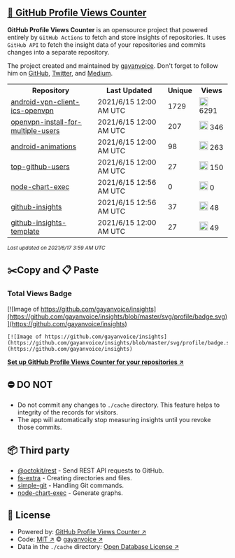 ## [🚀 GitHub Profile Views Counter](https://github.com/gayanvoice/github-profile-views-counter)
**GitHub Profile Views Counter** is an opensource project that powered entirely by  `GitHub Actions` to fetch and store insights of repositories.
It uses `GitHub API` to fetch the insight data of your repositories and commits changes into a separate repository.

The project created and maintained by [gayanvoice](https://github.com/gayanvoice). Don't forget to follow him on [GitHub](https://github.com/gayanvoice), [Twitter](https://twitter.com/gayanvoice), and [Medium](https://gayanvoice.medium.com/).

<table>
	<tr>
		<th>
			Repository
		</th>
		<th>
			Last Updated
		</th>
		<th>
			Unique
		</th>
		<th>
			Views
		</th>
	</tr>
	<tr>
		<td>
			<a href="https://github.com/gayanvoice/insights/tree/master/readme/207237845/week.md">
				android-vpn-client-ics-openvpn
			</a>
		</td>
		<td>
			2021/6/15 12:00 AM UTC
		</td>
		<td>
			1729
		</td>
		<td>
			<img alt="Response time graph" src="https://github.com/gayanvoice/insights/raw/master/graph/207237845/small/week.png" height="20"> 6291
		</td>
	</tr>
	<tr>
		<td>
			<a href="https://github.com/gayanvoice/insights/tree/master/readme/208378302/week.md">
				openvpn-install-for-multiple-users
			</a>
		</td>
		<td>
			2021/6/15 12:00 AM UTC
		</td>
		<td>
			207
		</td>
		<td>
			<img alt="Response time graph" src="https://github.com/gayanvoice/insights/raw/master/graph/208378302/small/week.png" height="20"> 346
		</td>
	</tr>
	<tr>
		<td>
			<a href="https://github.com/gayanvoice/insights/tree/master/readme/209241190/week.md">
				android-animations
			</a>
		</td>
		<td>
			2021/6/15 12:00 AM UTC
		</td>
		<td>
			98
		</td>
		<td>
			<img alt="Response time graph" src="https://github.com/gayanvoice/insights/raw/master/graph/209241190/small/week.png" height="20"> 263
		</td>
	</tr>
	<tr>
		<td>
			<a href="https://github.com/gayanvoice/insights/tree/master/readme/373383893/week.md">
				top-github-users
			</a>
		</td>
		<td>
			2021/6/15 12:00 AM UTC
		</td>
		<td>
			27
		</td>
		<td>
			<img alt="Response time graph" src="https://github.com/gayanvoice/insights/raw/master/graph/373383893/small/week.png" height="20"> 150
		</td>
	</tr>
	<tr>
		<td>
			<a href="https://github.com/gayanvoice/insights/tree/master/readme/370678191/week.md">
				node-chart-exec
			</a>
		</td>
		<td>
			2021/6/15 12:56 AM UTC
		</td>
		<td>
			0
		</td>
		<td>
			<img alt="Response time graph" src="https://github.com/gayanvoice/insights/raw/master/graph/370678191/small/week.png" height="20"> 0
		</td>
	</tr>
	<tr>
		<td>
			<a href="https://github.com/gayanvoice/insights/tree/master/readme/372371373/week.md">
				github-insights
			</a>
		</td>
		<td>
			2021/6/15 12:56 AM UTC
		</td>
		<td>
			37
		</td>
		<td>
			<img alt="Response time graph" src="https://github.com/gayanvoice/insights/raw/master/graph/372371373/small/week.png" height="20"> 48
		</td>
	</tr>
	<tr>
		<td>
			<a href="https://github.com/gayanvoice/insights/tree/master/readme/372372861/week.md">
				github-insights-template
			</a>
		</td>
		<td>
			2021/6/15 12:00 AM UTC
		</td>
		<td>
			27
		</td>
		<td>
			<img alt="Response time graph" src="https://github.com/gayanvoice/insights/raw/master/graph/372372861/small/week.png" height="20"> 49
		</td>
	</tr>
</table>

<small><i>Last updated on 2021/6/17 3:59 AM UTC</i></small>

## ✂️Copy and 📋 Paste
### Total Views Badge
[![Image of https://github.com/gayanvoice/insights](https://github.com/gayanvoice/insights/blob/master/svg/profile/badge.svg)](https://github.com/gayanvoice/insights)

```readme
[![Image of https://github.com/gayanvoice/insights](https://github.com/gayanvoice/insights/blob/master/svg/profile/badge.svg)](https://github.com/gayanvoice/insights)
```
[**Set up GitHub Profile Views Counter for your repositories ↗️**](https://github.com/gayanvoice/github-profile-views-counter)
## ⛔ DO NOT
- Do not commit any changes to `./cache` directory. This feature helps to integrity of the records for visitors.
- The app will automatically stop measuring insights until you revoke those commits.
## 📦 Third party

- [@octokit/rest](https://www.npmjs.com/package/@octokit/rest) - Send REST API requests to GitHub.
- [fs-extra](https://www.npmjs.com/package/fs-extra) - Creating directories and files.
- [simple-git](https://www.npmjs.com/package/simple-git) - Handling Git commands.
- [node-chart-exec](https://www.npmjs.com/package/node-chart-exec) - Generate graphs.
## 📄 License
- Powered by: [GitHub Profile Views Counter ↗️](https://github.com/gayanvoice/github-profile-views-counter)
- Code: [MIT ↗️](./LICENSE) © [gayanvoice ↗️](https://github.com/gayanvoice)
- Data in the `./cache` directory: [Open Database License ↗️](https://opendatacommons.org/licenses/odbl/1-0/)